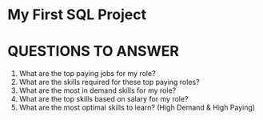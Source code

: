 # My First SQL Project <br>
# QUESTIONS TO ANSWER <br>
1. What are the top paying jobs for my role? <br>
2. What are the skills required for these top paying roles?<br>
3. What are the most in demand skills for my role? <br>
4. What are the top skills based on salary for my role? <br>
5. What are the most optimal skills to learn? (High Demand & High Paying)
